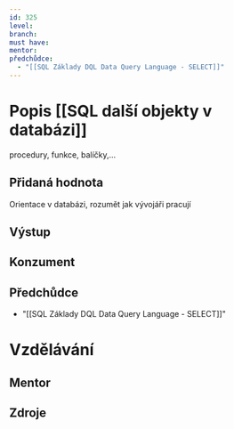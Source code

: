 ```yaml
---
id: 325
level: 
branch: 
must have: 
mentor: 
předchůdce: 
  - "[[SQL Základy DQL Data Query Language - SELECT]]"
---
```



# Popis [[SQL další objekty v databázi]]
procedury, funkce, balíčky,...

## Přidaná hodnota
Orientace v databázi, rozumět jak vývojáři pracují

## Výstup


## Konzument


## Předchůdce

  - "[[SQL Základy DQL Data Query Language - SELECT]]"

# Vzdělávání


## Mentor


## Zdroje